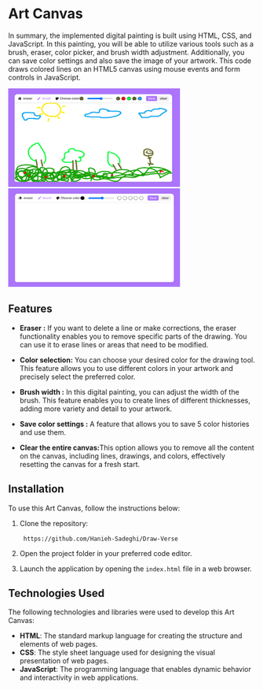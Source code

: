 <h1>Art Canvas </h1>
<p>
    In summary, the implemented digital painting is built using 
    HTML, CSS, and JavaScript. In this painting, you will be able to utilize 
    various tools such as a brush, eraser, color picker, and brush width adjustment.
    Additionally, you can save color settings and also save the image of your artwork.
    This code draws colored lines on an HTML5 canvas using mouse events and form controls in JavaScript.
</p>
<p>
 <img src="./img/img1.png" width="350" height="200" />
 <img src="./img/img2.png" width="350" height="200" />
</p>
  
<h2>Features</h2>
<ul>
    <li>
        <p>
            <strong>Eraser :</strong>  If you want to delete a line or make corrections, the eraser functionality enables you to remove specific parts of the drawing. You can use it to erase lines or areas that need to be modified.
        </p>
    </li>
    <li>
        <p>
            <strong>Color selection:</strong> You can choose your desired color for the drawing tool. This feature allows you to use different colors in your artwork and precisely select the preferred color.
        </p>
    </li>
    <li>
        <p>
            <strong>Brush width :</strong>  In this digital painting, you can adjust the width of the brush. This feature enables you to create lines of different thicknesses, adding more variety and detail to your artwork.
        </p>
    </li>
    <li>
        <p>
            <strong>Save color settings :</strong> A feature that allows you to save 5 color histories and use them.
        </p>
    </li>
    <li>
        <p>
            <strong>Clear the entire canvas:</strong>This option allows you to remove all the content on the canvas, including lines, drawings, and colors, effectively resetting the canvas for a fresh start.
        </p>
    </li>
</ul>
<h2>Installation</h2>
<p>To use this Art Canvas, follow the instructions below:</p>
<ol>
    <li>
        <p>Clone the repository:</p>
        <pre><code> https://github.com/Hanieh-Sadeghi/Draw-Verse
</code></pre>
    </li>
    <li><p>Open the project folder in your preferred code editor.</p></li>
    <li>
        <p>
            Launch the application by opening the
            <code>index.html</code> file in a web browser.
        </p>
    </li>
</ol>
<h2>Technologies Used</h2>
<p>
    The following technologies and libraries were used to develop this Art Canvas:
</p>
<ul>
    <li>
        <strong>HTML</strong>: The standard markup language for creating the
        structure and elements of web pages.
    </li>
    <li>
        <strong>CSS</strong>: The style sheet language used for designing the
        visual presentation of web pages.
    </li>
    <li>
        <strong>JavaScript</strong>: The programming language that enables
        dynamic behavior and interactivity in web applications.
    </li>
    
</ul>

